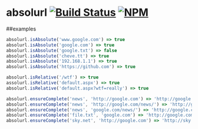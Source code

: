 absolurl [![Build Status](https://travis-ci.org/chevett/absolurl.png)](https://travis-ci.org/chevett/absolurl) [![NPM](https://nodei.co/npm-dl/absolurl.png?months=1)](https://nodei.co/npm/absolurl/)
========


##examples
```js
absolurl.isAbsolute('www.google.com') => true
absolurl.isAbsolute('google.com') => true
absolurl.isAbsolute('google.txt') => false
absolurl.isAbsolute('cheve.tt') => true
absolurl.isAbsolute('192.168.1.1') => true
absolurl.isAbsolute('https://github.com') => true

absolurl.isRelative('/wtf') => true
assolurl.isRelative('default.aspx') => true
absolurl.isRelative('default.aspx?wtf=really') => true

absolurl.ensureComplete('news', 'http://google.com') => 'http://google.com/news'
absolurl.ensureComplete('news', 'http://google.com/news/') => 'http://google.com/news/news'
absolurl.ensureComplete('news', 'google.com/news/') => 'http://google.com/news/news'
absolurl.ensureComplete('file.txt', 'google.com') => 'http://google.com/file.txt'
absolurl.ensureComplete('sky.net', 'http://google.com') => 'http://sky.net/'
```
